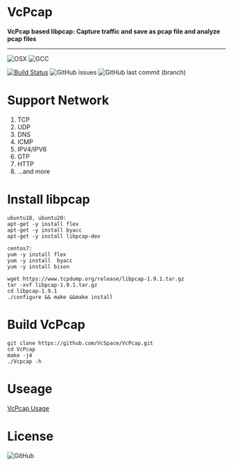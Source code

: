 # VcPcap
**VcPcap based libpcap: Capture traffic and save as pcap file and analyze pcap files**

---
![OSX](https://img.shields.io/badge/TestOS-Ubuntu16--64%20%7C%20Ubuntu18--64%20%7C%20Ubuntu20--64-inactive)
![GCC](https://img.shields.io/badge/GCC-5.5%20%7C%207.3%20%7C%209.3%20%7C%20-inactive)

[![Build Status](https://travis-ci.com/VcSpace/VcPcap.svg?branch=master)](https://travis-ci.com/VcSpace/VcPcap) 
![GitHub issues](https://img.shields.io/github/issues/VcSpace/VcPcap?color=brightgreen)
![GitHub last commit (branch)](https://img.shields.io/github/last-commit/VcSpace/VcPcap/master)

# Support Network
1. TCP
2. UDP
3. DNS
4. ICMP
5. IPV4/IPV6
6. GTP
7. HTTP
8. ...and more


# Install libpcap
```
ubuntu18, ubuntu20: 
apt-get -y install flex
apt-get -y install byacc
apt-get -y install libpcap-dev

centos7:
yum -y install flex 
yum -y install  byacc 
yum -y install bison

wget https://www.tcpdump.org/release/libpcap-1.9.1.tar.gz
tar -xvf libpcap-1.9.1.tar.gz
cd libpcap-1.9.1
./configure && make &&make install
```
# Build VcPcap
```
git clone https://github.com/VcSpace/VcPcap.git
cd VcPcap
make -j4
./Vcpcap -h
```

# Useage
[VcPcap Usage](https://VcSpace.github.io/post/VcPcap)

# License
![GitHub](https://img.shields.io/github/license/VcSpace/VcPcap?color=inactive)
